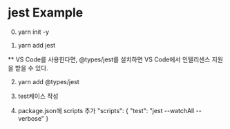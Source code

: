 # jest Example

0. yarn init -y

1. yarn add jest

\*\* VS Code를 사용한다면, @types/jest를 설치하면 VS Code에서 인텔리센스 지원을 받을 수 있다.

2. yarn add @types/jest

3. test케이스 작성

4. package.json에 scripts 추가 "scripts": { "test": "jest --watchAll --verbose" }
